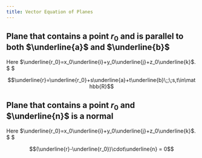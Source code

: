 ```yaml
---
title: Vector Equation of Planes
---
```


## Plane that contains a point $r_0$ and is parallel to both $\underline{a}$ and $\underline{b}$

Here $\underline{r_0}=x_0\underline{i}+y_0\underline{j}+z_0\underline{k}$. $ $

```math
\underline{r}=\underline{r_0}+s\underline{a}+t\underline{b}\;;\;s,t\in\mathbb{R}
```

## Plane that contains a point $r_0$ and $\underline{n}$ is a normal

Here $\underline{r_0}=x_0\underline{i}+y_0\underline{j}+z_0\underline{k}$. $ $

```math
(\underline{r}-\underline{r_0})\cdot\underline{n} = 0
```
